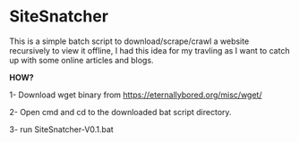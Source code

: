 # SiteSnatcher
This is a simple batch script to download/scrape/crawl a website recursively to view it offline, I had this idea for my travling as I want to catch up with some online articles and blogs. 

**HOW?**

1- Download wget binary from https://eternallybored.org/misc/wget/

2- Open cmd and cd to the downloaded bat script directory. 

3- run SiteSnatcher-V0.1.bat


